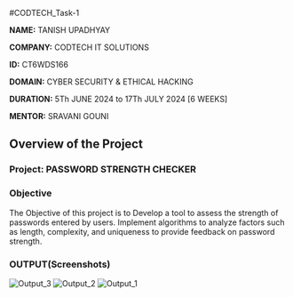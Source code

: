 #CODTECH_Task-1


**NAME:** TANISH UPADHYAY

**COMPANY:** CODTECH IT SOLUTIONS

**ID:** CT6WDS166

**DOMAIN:** CYBER SECURITY & ETHICAL HACKING

**DURATION:** 5Th JUNE 2024 to 17Th JULY 2024 [6 WEEKS]

**MENTOR:** SRAVANI GOUNI



## Overview of the Project

### Project: PASSWORD STRENGTH CHECKER

### Objective
The Objective of this project is to Develop a tool to assess the strength of passwords entered by users. Implement algorithms to analyze factors such as length, complexity, and uniqueness to provide feedback on password strength.


### OUTPUT(Screenshots)
![Output_3](https://github.com/user-attachments/assets/474d50cd-4ed3-445b-9b72-e7bd1bbcd0fd)
![Output_2](https://github.com/user-attachments/assets/75e40a36-7b31-4dfd-9e99-1f6eeacc9ca6)
![Output_1](https://github.com/user-attachments/assets/18c9d51b-f05c-4393-9bb9-dac113b14f59)
